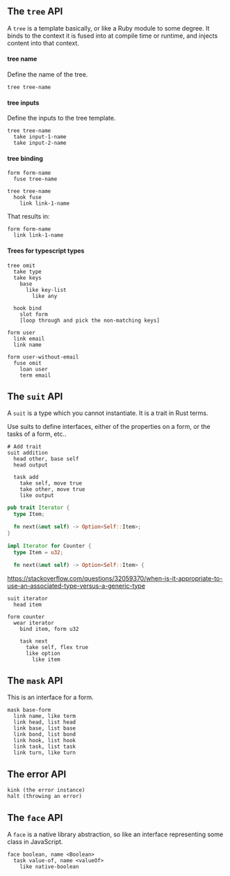 ## The `tree` API

A `tree` is a template basically, or like a Ruby module to some degree.
It binds to the context it is fused into at compile time or runtime, and
injects content into that context.

#### tree name

Define the name of the tree.

```
tree tree-name
```

#### tree inputs

Define the inputs to the tree template.

```
tree tree-name
  take input-1-name
  take input-2-name
```

#### tree binding

```
form form-name
  fuse tree-name

tree tree-name
  hook fuse
    link link-1-name
```

That results in:

```
form form-name
  link link-1-name
```

#### Trees for typescript types

```
tree omit
  take type
  take keys
    base
      like key-list
        like any

  hook bind
    slot form
    [loop through and pick the non-matching keys]

form user
  link email
  link name

form user-without-email
  fuse omit
    loan user
    term email
```

## The `suit` API

A `suit` is a type which you cannot instantiate. It is a trait in Rust
terms.

Use suits to define interfaces, either of the properties on a form, or
the tasks of a form, etc..

```
# Add trait
suit addition
  head other, base self
  head output

  task add
    take self, move true
    take other, move true
    like output
```

```rust
pub trait Iterator {
  type Item;

  fn next(&mut self) -> Option<Self::Item>;
}

impl Iterator for Counter {
  type Item = u32;

  fn next(&mut self) -> Option<Self::Item> {
```

https://stackoverflow.com/questions/32059370/when-is-it-appropriate-to-use-an-associated-type-versus-a-generic-type

```
suit iterator
  head item

form counter
  wear iterator
    bind item, form u32

    task next
      take self, flex true
      like option
        like item
```

## The `mask` API

This is an interface for a form.

```
mask base-form
  link name, like term
  link head, list head
  link base, list base
  link bond, list bond
  link hook, list hook
  link task, list task
  link turn, like turn
```

## The error API

```
kink (the error instance)
halt (throwing an error)
```

## The `face` API

A `face` is a native library abstraction, so like an interface
representing some class in JavaScript.

```
face boolean, name <Boolean>
  task value-of, name <valueOf>
    like native-boolean
```
